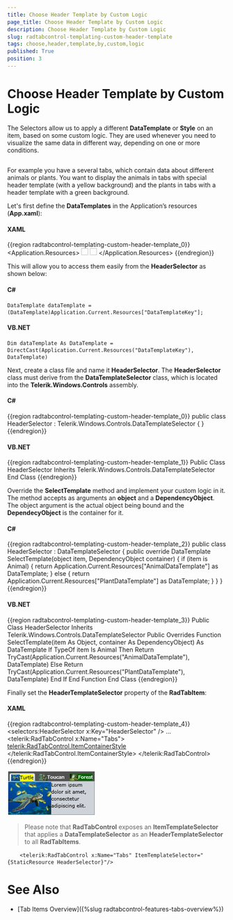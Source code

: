 ```yaml
---
title: Choose Header Template by Custom Logic
page_title: Choose Header Template by Custom Logic
description: Choose Header Template by Custom Logic
slug: radtabcontrol-templating-custom-header-template
tags: choose,header,template,by,custom,logic
published: True
position: 3
---
```


# Choose Header Template by Custom Logic



The Selectors allow us to apply a different __DataTemplate__ or __Style__ on an item, based on some custom logic. They are used whenever you need to visualize the same data in different way, depending on one or more conditions.
	  

## 

For example you have a several tabs, which contain data about different animals or plants. You want to display the animals in tabs with special header template (with a yellow background) and the plants in tabs with a header template with a green background.
		

Let's first define the __DataTemplates__ in the Application’s resources (__App.xaml__):
		  

#### __XAML__

{{region radtabcontrol-templating-custom-header-template_0}}
	<Application.Resources>
		<DataTemplate x:Key="AnimalDataTemplate">
			<Border Background="Yellow">
				<StackPanel Orientation="Horizontal">
					<Image Source="{Binding ImageSource}" Width="16" Height="16"/>
					<TextBlock Text="{Binding Name}" VerticalAlignment="Center"/>
				</StackPanel>
			</Border>
		</DataTemplate>
		<DataTemplate x:Key="PlantDataTemplate">
			<Border Background="Green">
				<StackPanel Orientation="Horizontal">
					<Image Source="{Binding ImageSource}" Width="16" Height="16"/>
					<TextBlock Text="{Binding Name}" VerticalAlignment="Center"/>
				</StackPanel>
			</Border>
		</DataTemplate>
	</Application.Resources>
	{{endregion}}



This will allow you to access them easily from the __HeaderSelector__ as shown below:

#### __C#__
    DataTemplate dataTemplate = (DataTemplate)Application.Current.Resources["DataTemplateKey"];
		  

#### __VB.NET__

    Dim dataTemplate As DataTemplate = DirectCast(Application.Current.Resources("DataTemplateKey"), DataTemplate)
		  



Next, create a class file and name it __HeaderSelector__. The __HeaderSelector__ class must derive from the __DataTemplateSelector__ class, which is located into the __Telerik.Windows.Controls__ assembly.
		

#### __C#__

{{region radtabcontrol-templating-custom-header-template_0}}
    public class HeaderSelector : Telerik.Windows.Controls.DataTemplateSelector
    {
    }
    {{endregion}}



#### __VB.NET__

{{region radtabcontrol-templating-custom-header-template_1}}
    Public Class HeaderSelector
        Inherits Telerik.Windows.Controls.DataTemplateSelector
    End Class
	{{endregion}}



Override the __SelectTemplate__ method and implement your custom logic in it. The method accepts as arguments an __object__ and a __DependencyObject__. The object argument is the actual object being bound and the __DependecyObject__ is the container for it.
		

#### __C#__

{{region radtabcontrol-templating-custom-header-template_2}}
    public class HeaderSelector : DataTemplateSelector
    {
        public override DataTemplate SelectTemplate(object item, DependencyObject container)
        {
            if (item is Animal)
            {
                return Application.Current.Resources["AnimalDataTemplate"] as DataTemplate;
            }
            else
            {
                return Application.Current.Resources["PlantDataTemplate"] as DataTemplate;
            }
        }
    }
	{{endregion}}



#### __VB.NET__

{{region radtabcontrol-templating-custom-header-template_3}}
    Public Class HeaderSelector
        Inherits Telerik.Windows.Controls.DataTemplateSelector
        Public Overrides Function SelectTemplate(item As Object, container As DependencyObject) As DataTemplate
            If TypeOf item Is Animal Then
                Return TryCast(Application.Current.Resources("AnimalDataTemplate"), DataTemplate)
            Else
                Return TryCast(Application.Current.Resources("PlantDataTemplate"), DataTemplate)
            End If
        End Function
    End Class
	{{endregion}}



Finally set the __HeaderTemplateSelector__ property of the __RadTabItem__:
		

#### __XAML__

{{region radtabcontrol-templating-custom-header-template_4}}
	<selectors:HeaderSelector x:Key="HeaderSelector" />
	...
	<telerik:RadTabControl x:Name="Tabs">
	    <telerik:RadTabControl.ItemContainerStyle>
	        <Style TargetType="telerik:RadTabItem">
	            <Setter Property="HeaderTemplateSelector" Value="{StaticResource HeaderSelector}" />
	        </Style>
	    </telerik:RadTabControl.ItemContainerStyle>
	</telerik:RadTabControl>
	{{endregion}}

![](images/RadTabControl_Figure_00640.png)

>Please note that __RadTabControl__ exposes an __ItemTemplateSelector__ that applies a __DataTemplateSelector__ as an __HeaderTemplateSelector__ to all __RadTabItems__.
		
		<telerik:RadTabControl x:Name="Tabs" ItemTemplateSelector="{StaticResource HeaderSelector}"/>	
		

# See Also

 * [Tab Items Overview]({%slug radtabcontrol-features-tabs-overview%})
